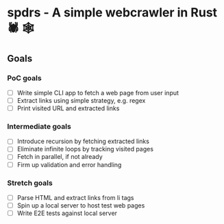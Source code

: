 # spdrs - A simple webcrawler in Rust 🕷️ 🕸️

## Goals

### PoC goals

- [ ] Write simple CLI app to fetch a web page from user input
- [ ] Extract links using simple strategy, e.g. regex
- [ ] Print visited URL and extracted links

### Intermediate goals

- [ ] Introduce recursion by fetching extracted links
- [ ] Eliminate infinite loops by tracking visited pages
- [ ] Fetch in parallel, if not already
- [ ] Firm up validation and error handling

### Stretch goals

- [ ] Parse HTML and extract links from li tags
- [ ] Spin up a local server to host test web pages
- [ ] Write E2E tests against local server
